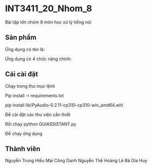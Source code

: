 # INT3411_20_Nhom_8
Bài tập lớn nhóm 8 môn học xử lý tiếng nói

## Sản phẩm
Ứng dụng có tên là:

Ứng dụng có 4 chức năng chính:

## Cái cài đặt

Chạy trong thư mục lệnh

Pip install -r requirements.txt 

pip install lib/PyAudio-0.2.11-cp310-cp310-win_amd64.whl

Để cài đặt các thư viện cần thiết

Rồi chạy python GUIASSISTANT.py

Để chạy ứng dụng


## Thành viên
Nguyễn Trung Hiếu
Mai Công Danh
Nguyễn Thế Hoàng
Lê Bá Gia Huy